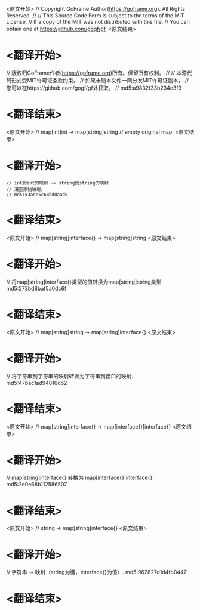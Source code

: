
<原文开始>
// Copyright GoFrame Author(https://goframe.org). All Rights Reserved.
//
// This Source Code Form is subject to the terms of the MIT License.
// If a copy of the MIT was not distributed with this file,
// You can obtain one at https://github.com/gogf/gf.
<原文结束>

# <翻译开始>
// 版权归GoFrame作者(https://goframe.org)所有。保留所有权利。
//
// 本源代码形式受MIT许可证条款约束。
// 如果未随本文件一同分发MIT许可证副本，
// 您可以在https://github.com/gogf/gf处获取。
// md5:a9832f33b234e3f3
# <翻译结束>


<原文开始>
	// map[int]int -> map[string]string
	// empty original map.
<原文结束>

# <翻译开始>
	// int到int的映射 -> string到string的映射
	// 清空原始映射。
	// md5:53ade5c68bd0aad0
# <翻译结束>


<原文开始>
// map[string]interface{} -> map[string]string
<原文结束>

# <翻译开始>
// 将map[string]interface{}类型的值转换为map[string]string类型. md5:273bd8baf5a0dc6f
# <翻译结束>


<原文开始>
// map[string]string -> map[string]interface{}
<原文结束>

# <翻译开始>
// 将字符串到字符串的映射转换为字符串到接口的映射. md5:47bac1ad94816db2
# <翻译结束>


<原文开始>
// map[string]interface{} -> map[interface{}]interface{}
<原文结束>

# <翻译开始>
// map[string]interface{} 转换为 map[interface{}]interface{}. md5:2e0e68b112586507
# <翻译结束>


<原文开始>
// string -> map[string]interface{}
<原文结束>

# <翻译开始>
// 字符串 -> 映射（string为键，interface{}为值）. md5:962827d1d4fb0447
# <翻译结束>

